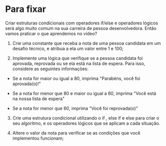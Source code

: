 # Para fixar

Criar estruturas condicionais com operadores if/else e operadores lógicos será algo muito comum na sua carreira de pessoa desenvolvedora. Então vamos praticar o que aprendemos no vídeo?

1. Crie uma constante que receba a nota de uma pessoa candidata em um desafio técnico, e atribua a ela um valor entre 1 e 100;

2. Implemente uma lógica que verifique se a pessoa candidata foi aprovada, reprovada ou se ela está na lista de espera. Para isso, considere as seguintes informações:

 * Se a nota for maior ou igual a 80, imprima "Parabéns, você foi aprovada(o)!"

 * Se a nota for menor que 80 e maior ou igual a 60, imprima "Você está na nossa lista de espera"

 * Se a nota for menor que 60, imprima "Você foi reprovada(o)"

3. Crie uma estrutura condicional utilizando o if , else if e else para criar o seu algoritmo, e os operadores lógicos que se aplicam a cada situação.

4. Altere o valor da nota para verificar se as condições que você implementou funcionam;

